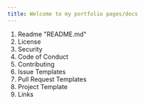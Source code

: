 ```yaml
---
title: Welcome to my portfolio pages/docs
---
```


1. Readme "README.md"
2. License
3. Security
4. Code of Conduct
5. Contributing
6. Issue Templates
7. Pull Request Templates
8. Project Template
9. Links

